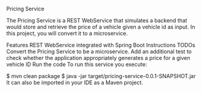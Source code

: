 Pricing Service

The Pricing Service is a REST WebService that simulates a backend that would store and retrieve the price of a vehicle given a vehicle id as input. In this project, you will convert it to a microservice.

Features
REST WebService integrated with Spring Boot
Instructions
TODOs
Convert the Pricing Service to be a microservice.
Add an additional test to check whether the application appropriately generates a price for a given vehicle ID
Run the code
To run this service you execute:

$ mvn clean package
$ java -jar target/pricing-service-0.0.1-SNAPSHOT.jar
It can also be imported in your IDE as a Maven project.

